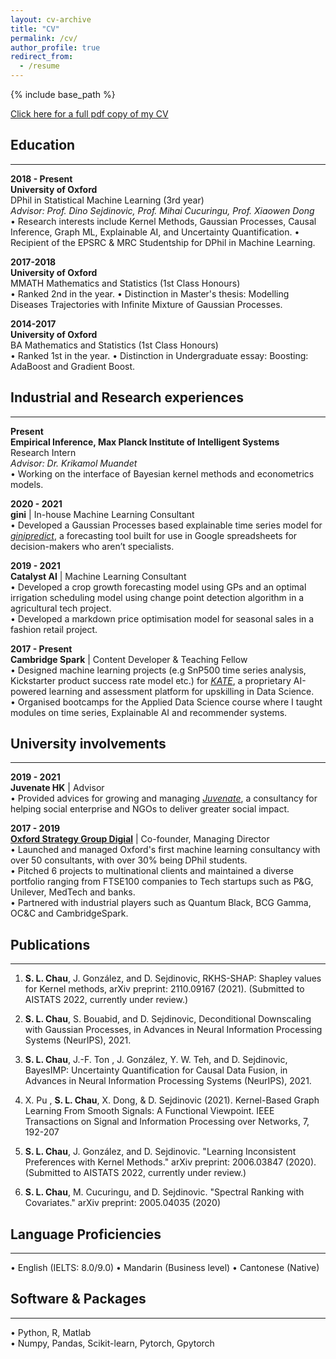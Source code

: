```yaml
---
layout: cv-archive
title: "CV"
permalink: /cv/
author_profile: true
redirect_from:
  - /resume
---
```


<style>
a.uline {text-decoration:underline;}
</style>

{% include base_path %}

<a href="../assets/cv/SL_Chau_CV.pdf" class="uline">Click here for a full pdf copy of my CV</a>

## Education
---


**2018 - Present**<br>
**University of Oxford**<br>
DPhil in Statistical Machine Learning (3rd year) <br>
*Advisor: Prof. Dino Sejdinovic, Prof. Mihai Cucuringu, Prof. Xiaowen Dong* <br>
• Research interests include Kernel Methods, Gaussian Processes, Causal Inference, Graph ML, Explainable AI, and Uncertainty Quantification.
•	Recipient of the EPSRC & MRC Studentship for DPhil in Machine Learning. <br>


**2017-2018**<br>
**University of Oxford**<br>
MMATH Mathematics and Statistics (1st Class Honours) <br>
•	Ranked 2nd in the year.
•	Distinction in Master's thesis: Modelling Diseases Trajectories with Infinite Mixture of Gaussian Processes.


**2014-2017**<br>
**University of Oxford**<br>
BA Mathematics and Statistics (1st Class Honours)<br>
•	Ranked 1st in the year.
• Distinction in Undergraduate essay: Boosting: AdaBoost and Gradient Boost.

## Industrial and Research experiences
---

**Present**<br>
**Empirical Inference, Max Planck Institute of Intelligent Systems**<br>
Research Intern <br>
*Advisor: Dr. Krikamol Muandet* <br>
•	Working on the interface of Bayesian kernel methods and econometrics models.<br>


**2020 - 2021** <br>
**gini** | In-house Machine Learning Consultant <br>
• Developed a Gaussian Processes based explainable time series model for [*ginipredict*](https://www.gini.co/), a forecasting tool built for use in Google spreadsheets for decision-makers who aren’t specialists.

**2019 - 2021** <br>
**Catalyst AI** | Machine Learning Consultant <br>
• Developed a crop growth forecasting model using GPs and an optimal irrigation scheduling model using change point detection algorithm in a agricultural tech project. <br>
• Developed a markdown price optimisation model for seasonal sales in a fashion retail project. <br>

**2017 - Present** <br>
**Cambridge Spark** | Content Developer & Teaching Fellow <br>
•	Designed machine learning projects (e.g SnP500 time series analysis, Kickstarter product success rate model etc.) for [*KATE*](https://cambridgespark.com/kate/), a proprietary AI-powered learning and assessment platform for upskilling in Data Science. <br>
•	Organised bootcamps for the Applied Data Science course where I taught modules on time series, Explainable AI and recommender systems. <br>

## University involvements
---

**2019 - 2021** <br>
**Juvenate HK** | Advisor <br>
•	Provided advices for growing and managing [*Juvenate*](https://www.linkedin.com/company/juvenate-hk/mycompany/), a consultancy for helping social enterprise and NGOs to deliver greater social impact. <br>

**2017 - 2019** <br>
**[Oxford Strategy Group Digial](https://www.osgdigitallabs.com/)** | Co-founder, Managing Director <br>
•	Launched and managed Oxford's first machine learning consultancy with over 50 consultants, with over 30% being DPhil students. <br>
•	Pitched 6 projects to multinational clients and maintained a diverse portfolio ranging from FTSE100 companies to Tech startups such as P&G, Unilever, MedTech and banks. <br>
•	Partnered with industrial players such as Quantum Black, BCG Gamma, OC&C and CambridgeSpark. <br>

## Publications
---

1.  **S. L. Chau**, J. González, and D. Sejdinovic, RKHS-SHAP: Shapley values for Kernel methods, arXiv preprint: 2110.09167 (2021). (Submitted to AISTATS 2022, currently under review.)

2.  **S. L. Chau**, S. Bouabid, and D. Sejdinovic, Deconditional Downscaling with Gaussian Processes, in Advances in Neural Information Processing Systems (NeurIPS), 2021.

3.  **S. L. Chau**, J.-F. Ton , J. González, Y. W. Teh, and D. Sejdinovic, BayesIMP: Uncertainty Quantification for Causal Data Fusion, in Advances in Neural Information Processing Systems (NeurIPS), 2021.

4.  X. Pu , **S. L. Chau**, X. Dong, & D. Sejdinovic (2021). Kernel-Based Graph Learning From Smooth Signals: A Functional Viewpoint. IEEE Transactions on Signal and Information Processing over Networks, 7, 192-207

5. **S. L. Chau**, J. González, and D. Sejdinovic. "Learning Inconsistent Preferences with Kernel Methods." arXiv preprint: 2006.03847 (2020). (Submitted to AISTATS 2022, currently under review.)

6. **S. L. Chau**, M. Cucuringu, and D. Sejdinovic. "Spectral Ranking with Covariates." arXiv preprint: 2005.04035 (2020) <br>


## Language Proficiencies 
---
• English (IELTS: 8.0/9.0)    • Mandarin (Business level)    • Cantonese (Native)

## Software & Packages
---
• Python, R, Matlab <br>
• Numpy, Pandas, Scikit-learn, Pytorch, Gpytorch